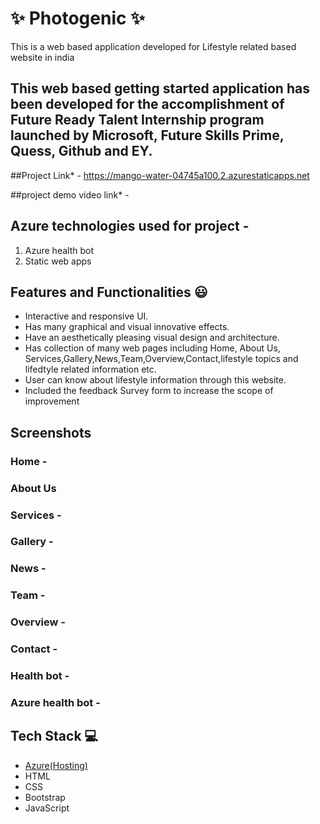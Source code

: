 # ✨ Photogenic ✨ 

This is a web based application developed for Lifestyle related based website in india

## This web based getting started application has been developed for the accomplishment of Future Ready Talent Internship program launched by Microsoft, Future Skills Prime, Quess, Github and EY.


##Project Link* -  https://mango-water-04745a100.2.azurestaticapps.net



##project demo video link* -



## Azure technologies used for project -
1. Azure health bot
2. Static web apps




## Features and Functionalities 😃

- Interactive and responsive UI.
- Has many graphical and visual innovative effects.
- Have an aesthetically pleasing visual design and architecture.
- Has collection of many web pages including Home, About Us, Services,Gallery,News,Team,Overview,Contact,lifestyle topics and lifedtyle related information etc.
- User can know about lifestyle information through this website.
- Included the feedback Survey form to increase the scope of improvement 

## Screenshots




### Home -





















### About Us 


























### Services -























### Gallery -





















### News -



























### Team -











### Overview -












### Contact -












### Health bot -















### Azure health bot -

































## Tech Stack 💻

- [Azure(Hosting)](https://azure.microsoft.com/en-in/features/azure-portal/)
- HTML
- CSS
- Bootstrap
- JavaScript
